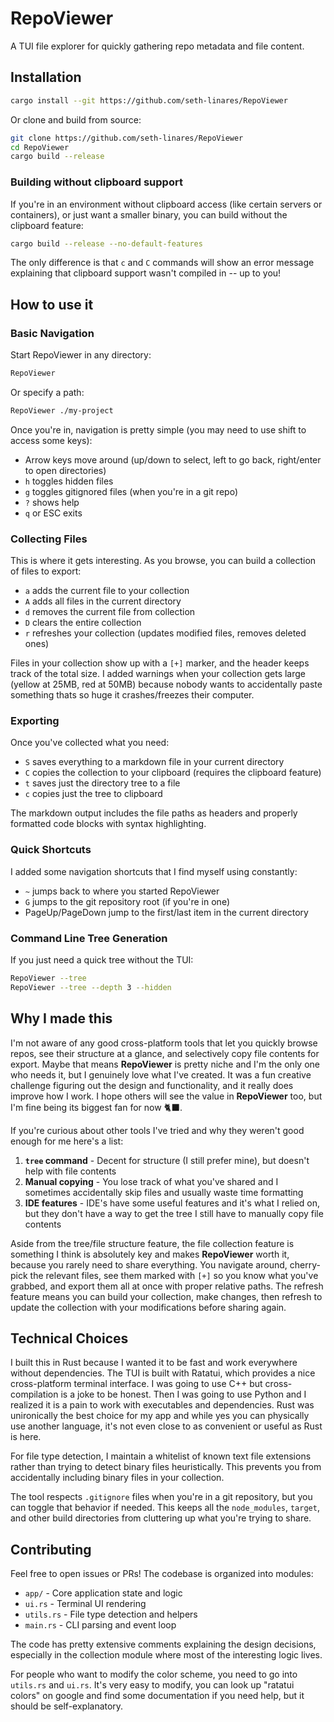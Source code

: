 # RepoViewer

A TUI file explorer for quickly gathering repo metadata and file content.


## Installation

```bash
cargo install --git https://github.com/seth-linares/RepoViewer
```

Or clone and build from source:

```bash
git clone https://github.com/seth-linares/RepoViewer
cd RepoViewer
cargo build --release
```

### Building without clipboard support

If you're in an environment without clipboard access (like certain servers or containers), or just want a smaller binary, you can build without the clipboard feature:

```bash
cargo build --release --no-default-features
```

The only difference is that `c` and `C` commands will show an error message explaining that clipboard support wasn't compiled in -- up to you!



## How to use it

### Basic Navigation

Start RepoViewer in any directory:

```bash
RepoViewer
```

Or specify a path:

```bash
RepoViewer ./my-project
```

Once you're in, navigation is pretty simple (you may need to use shift to access some keys):

- Arrow keys move around (up/down to select, left to go back, right/enter to open directories)
- `h` toggles hidden files
- `g` toggles gitignored files (when you're in a git repo)
- `?` shows help
- `q` or ESC exits



### Collecting Files

This is where it gets interesting. As you browse, you can build a collection of files to export:

- `a` adds the current file to your collection
- `A` adds all files in the current directory 
- `d` removes the current file from collection
- `D` clears the entire collection
- `r` refreshes your collection (updates modified files, removes deleted ones)

Files in your collection show up with a `[+]` marker, and the header keeps track of the total size. I added warnings when your collection gets large (yellow at 25MB, red at 50MB) because nobody wants to accidentally paste something thats so huge it crashes/freezes their computer.

### Exporting

Once you've collected what you need:

- `S` saves everything to a markdown file in your current directory
- `C` copies the collection to your clipboard (requires the clipboard feature)
- `t` saves just the directory tree to a file
- `c` copies just the tree to clipboard

The markdown output includes the file paths as headers and properly formatted code blocks with syntax highlighting.

### Quick Shortcuts

I added some navigation shortcuts that I find myself using constantly:

- `~` jumps back to where you started RepoViewer
- `G` jumps to the git repository root (if you're in one)
- PageUp/PageDown jump to the first/last item in the current directory

### Command Line Tree Generation

If you just need a quick tree without the TUI:

```bash
RepoViewer --tree
RepoViewer --tree --depth 3 --hidden
```

## Why I made this

I'm not aware of any good cross-platform tools that let you quickly browse repos, see their structure at a glance, and selectively copy file contents for export. Maybe that means **RepoViewer** is pretty niche and I'm the only one who needs it, but I genuinely love what I've created. It was a fun creative challenge figuring out the design and functionality, and it really does improve how I work. I hope others will see the value in **RepoViewer** too, but I'm fine being its biggest fan for now 🐈‍⬛.


If you're curious about other tools I've tried and why they weren't good enough for me here's a list:

1. **`tree` command** - Decent for structure (I still prefer mine), but doesn't help with file contents
2. **Manual copying** - You lose track of what you've shared and I sometimes accidentally skip files and usually waste time formatting
3. **IDE features** - IDE's have some useful features and it's what I relied on, but they don't have a way to get the tree I still have to manually copy file contents


Aside from the tree/file structure feature, the file collection feature is something I think is absolutely key and makes **RepoViewer** worth it, because you rarely need to share everything. You navigate around, cherry-pick the relevant files, see them marked with `[+]` so you know what you've grabbed, and export them all at once with proper relative paths. The refresh feature means you can build your collection, make changes, then refresh to update the collection with your modifications before sharing again.

## Technical Choices

I built this in Rust because I wanted it to be fast and work everywhere without dependencies. The TUI is built with Ratatui, which provides a nice cross-platform terminal interface. I was going to use C++ but cross-compilation is a joke to be honest. Then I was going to use Python and I realized it is a pain to work with executables and dependencies. Rust was unironically the best choice for my app and while yes you can physically use another language, it's not even close to as convenient or useful as Rust is here.

For file type detection, I maintain a whitelist of known text file extensions rather than trying to detect binary files heuristically. This prevents you from accidentally including binary files in your collection.

The tool respects `.gitignore` files when you're in a git repository, but you can toggle that behavior if needed. This keeps all the `node_modules`, `target`, and other build directories from cluttering up what you're trying to share.



## Contributing

Feel free to open issues or PRs! The codebase is organized into modules:
- `app/` - Core application state and logic
- `ui.rs` - Terminal UI rendering  
- `utils.rs` - File type detection and helpers
- `main.rs` - CLI parsing and event loop

The code has pretty extensive comments explaining the design decisions, especially in the collection module where most of the interesting logic lives.

For people who want to modify the color scheme, you need to go into `utils.rs` and `ui.rs`. It's very easy to modify, you can look up "ratatui colors" on google and find some documentation if you need help, but it should be self-explanatory.


